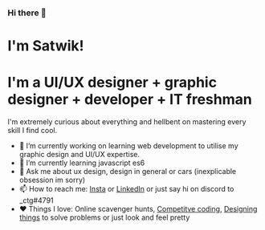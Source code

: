 ### Hi there 👋

# I'm Satwik!
# I'm a UI/UX designer + graphic designer + developer + IT freshman

I'm extremely curious about everything and hellbent on mastering every skill I find cool.

- 🔭 I’m currently working on learning web development to utilise my graphic design and UI/UX expertise.
- 🌱 I’m currently learning javascript es6
- 💬 Ask me about ux design, design in general or cars (inexplicable obsession im sorry)
- 📫 How to reach me: [Insta](https://www.instagram.com/shock_train/) or [LinkedIn](https://www.linkedin.com/in/satwik-singh-179a54259/) or just say hi on discord to _ctg#4791
- ❤️ Things I love: Online scavenger hunts, [Competitve coding](https://www.codechef.com/users/oracle0fdephi), [Designing things](https://www.behance.net/satwikdesigns) to solve problems or just look and feel pretty
